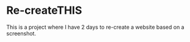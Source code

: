 # Re-createTHIS

This is a project where I have 2 days to re-create a website based on a screenshot. 
